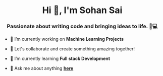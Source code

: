 <h1 align="center">Hi 👋, I'm Sohan Sai</h1>
<h3 align="center">Passionate about writing code and bringing ideas to life. 🚀💻</h3>


- 🔭 I’m currently working on **Machine Learning Projects**
- 👯 Let's collaborate and create something amazing together!
- 🌱 I’m currently learning **Full stack Development**

- 💬 Ask me about anything **[here](https://github.com/sohansai/sohansai/issues)**
